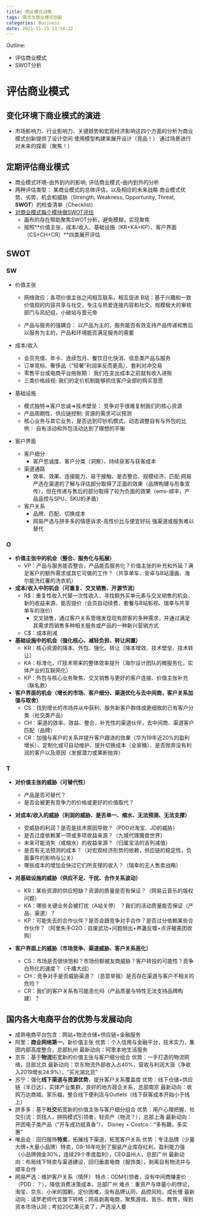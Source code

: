 ```yaml
---
title: 商业模式战略
tags: 需求与商业模式创新
categories: Business
date: 2021-11-15 11:54:22
---
```


Outline:

* 评估商业模式
* SWOT分析

<!--more-->

# 评估商业模式

## 变化环境下商业模式的演进

* 市场影响力、行业影响力、关键趋势和宏观经济影响这四个方面的分析为商业模式创新提供了设计空间
  使用模型构建来展开设计（竞品！）
  通过场景进行对未来的探索（聚焦！）

## 定期评估商业模式

* 商业模式环境-由外到内的影响; 评估商业模式-由内到外的分析
* 两种评估类型：
  某商业模式的总体评估，以及相应的未来战略
  商业模式优势、劣势、机会和威胁（Strength, Weakness, Opportunity, Threat, **SWOT**）的检查清单（Checklist）
* <u>对商业模式每个模块做SWOT评估</u>
  * 画布的存在帮助聚焦SWOT分析，避免模糊，实现聚焦
  * 按照**价值主张、成本/收入、基础设施（KR+KA+KP）、客户界面（CS+CH+CR）**四类展开评估

## SWOT

### SW

* 价值主张

  * 网络效应：各项价值主张之间相互联系，相互促进
    B站：基于兴趣和一致价值观的内容共享与社交，专注与热爱连接内容和社交，规模极大的审核部门与风纪组，小破站与晋元帝

  * 产品与服务的强耦合：
    以产品为主的，服务能否有效支持产品传递和售后
    以服务为主的，产品和环境能否满足服务的需要

    

* 成本/收入

  * 会员充值、年卡、连续包月、餐饮日化快消、信息类产品与服务
  * 订单竞标、奢侈品（“轻奢”利润率反而更高）、套利对冲交易
  * 零售平台或电商平台拖账期： 我们在支出成本之前就有收入进账
  * 三类价格歧视: 我们的定价机制能够抓住客户全部的购买意愿

* 基础设施

  * 模式独特=>客户忠诚=>技术壁垒： 竞争对手很难复制我们的核心资源
  * 产品周期性、供应链控制: 资源的需求可以预测
  * 核心业务与其它业务，是否达到印钞机模式，动态调整自有与外包的比例： 自有活动和外包活动达到了理想的平衡

* 客户界面

  * 客户细分
    * 客户忠诚度、客户分类（洞察）、持续获客与获客成本
  * 渠道通路
    * 效率、效果、连接能力、易于接触、是否整合、规模经济、匹配
      网易严选在渠道的了解与评估部分取得了正面的效果（品牌构建与形象宣传），但在传递与售后的部分取得了较为负面的效果（ems-顺丰，产品品控与SPU、SKU的矛盾）
  * 客户关系
    * 品牌、匹配、切换成本
    * 网易严选与拼多多的情感诉求-高性价比与便宜好玩
      强渠道或服务难以替代

### O

* **价值主张中的机会（整合、服务化与拓展）**
  * VP：产品与服务能否整合，产品能否服务化？价值主张的补充和外延？满足客户的额外需求或其它可做的工作？（共享单车、安卓与B站漫画、海尔能洗红薯的洗衣机）
* **成本/收入中的机会（可重复、交叉销售、开源节流）**
  * R\$：重复性收入代替一次性收入、寻找额外买单元素与交叉销售的机会、新的收益来源、能否提价（会员自动续费、套餐与B站影视、瑞幸与共享单车的涨价）
    * 交叉销售，通过客户关系管理发现现有顾客的多种需求，并通过满足其需求而销售多种相关服务或产品的一种新兴营销方式
  * C\$：成本削减
* **基础设施中的机会（强化核心、减轻负担、转让闲置）**
  * KR：核心资源的降本、外包、强化、转让（降本增效、技术壁垒、技术转让）
  * KA：标准化、IT技术带来的整体效率提升（海尔设计团队的微服务化，实体产业的互联网化）
  * KP：外包与核心业务聚焦、交叉销售与更好的客户连接、价值主张补充（联名款）
* **客户界面的机会（增长的市场、客户细分、渠道优化与去中间商，客户关系加强与取舍）**
  * CS：找到增长的市场并从中获利、服务新客户群体或更细致的已有客户分类（社交类产品）
  * CH：渠道的效率、效益、整合，补充性的渠道伙伴，去中间商、渠道客户匹配（品牌）
  * CR：加强与客户的关系并提升客户跟进的效果（华为19年近20%的盈利增长）、定制化或可自动维护、提升切换成本（全家桶）、是否抛弃没有利润的客户以及原因（发掘潜力或果断抛弃）

### T

* **对价值主张的威胁（可替代性）**
  * 产品是否可替代？
  * 是否会被更有竞争力的价格或更好的价值取代？

* **对成本/收入的威胁（利润的威胁、是否单一、缩水、无法预测、无法支撑）**
  * 受威胁的利润？是否是技术原因导致？（PDD对淘宝、JD的威胁）
  * 是否过度依赖某一项或多项收益来源？（九城代理魔兽世界）
  * 未来可能消失（或缩水）的收益来源？（归属宝洁的吉列减值）
  * 是否有无法预测的成本？（对宏观经济形势的依赖，供应链的稳定性，负面事件的影响与公关）
  * 哪些成本的增加会快过它们所支撑的收入？（瑞幸的无人售卖战略）

* **对基础设施的威胁（供应不足、干扰、合作关系波动）**
  * KR：某些资源的供应短缺？资源的质量是否有保证？（网易云音乐的版权问题）
  * KA：哪些关键业务会被打扰（A站关停） ？我们的活动质量能否保证（产品、渠道）？
  * KP：可能失去的合作伙伴？是否会跟竞争对手合作？是否过分依赖某些合作伙伴？（阿里失手O2O：自废武功+问题频出+养蛊反噬+点评被美团收购）

* **客户界面上的威胁（市场竞争、渠道威胁、客户关系恶化）**
  * CS：市场是否很快饱和？市场份额被友商威胁？客户转投的可能性？竞争白热化的速度？（千播大战）
  * CH：竞争对手是否威胁渠道？（恶意举报）是否存在渠道与客户不相关的危险？
  * CR：我们的客户关系有可能恶化吗（产品质量与特性无法支持品牌构建）？

## 国内各大电商平台的优势与发展动向

* 成熟电商平台包含：网站+物流仓储+供应链+金融服务
* 阿里：**商业网络第一**，新价值主张
  优势：个人信用与金融平台，技术实力，集团内部高度整合，总部杭州
  最新动向：阿里本地生活服务
* 京东：基于**物流**拓宽新的价值主张与客户细分组合
  优势：一手打造的物流网络，总部北京
  最新动向：京东物流外部收入占40%，营收与利润大涨（净收入2019增长24.9%），“买光湖北货”
* 苏宁：强化**线下渠道与资源优势**，提升客户关系覆盖度
  优势：线下仓储+供应链（半日达），实体产业集群，良好的地方政企关系，总部南京
  最新动向：收购万达商城、家乐福，整合线下便利店与Outlets（线下获客成本开始小于线上）
* 拼多多：基于**社交**拓宽新的价值主张与客户细分组合
  优势：用户心理把握，社交引流：货找人，拼购模式引领者，轻资产（物流？），总部上海
  最新动向：开团电子类产品（“开车成功就真香”）， Disney + Costco：“多有趣，多实惠”
* 唯品会：回归服饰**特卖**，拓展线下渠道，拓宽客户关系
  优势：专注品牌（少量大牌+大量小品牌）特卖，09-16年吃到了服装产业库存红利，盈利能力强（小品牌佣金30%，连续29个季度盈利），CEO温州人，总部广州
  最新动向：布局线下特卖与渠道建设，回归垂直电商（服饰类），剥离自有物流并与顺丰合作
* 网易严选：维护客户关系（情怀）
  特点：ODM引领者，没有中间商赚差价（PDD：？），降低消费决策成本，总部广州
  难点：重资产与体量小的悖论，淘宝、京东、小米的围剿，定价困难，没有品牌认同，品控风险，成长慢
  最新动向：请罗老师代言旗下转椅；网易剥离电商，聚焦游戏、音乐、教育，得到资本市场认同；考拉20亿美元卖了，严选没人要
